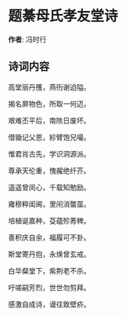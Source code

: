 # 题綦母氏孝友堂诗

**作者**: 冯时行

## 诗词内容

高堂丽丹雘，燕衎谢迫隘。

揭名屏物色，所取一何迈。

艰难丕平后，南陔日废坏。

借锄记父恩，紾臂饱兄嘬。

惟君肖古先，学识洞源派。

尊承天伦重，愧赧绝纤芥。

遥遥曾闵心，千载知勉励。

雍穆粹闺阃，里闬消螫虿。

培植诞嘉种，芟蕴殄莠稗。

善积庆自余，福履可不卦。

斯堂寄丹抱，永焕曾玄戒。

白华粲堂下，紫荆老不杀。

吁嗟嗣芳烈，世世勿剪拜。

感激自成诗，谩往致壁疥。


